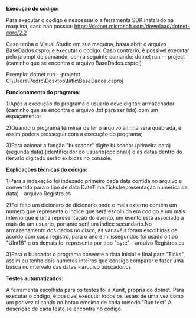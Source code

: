 __**Execuçao do codigo:**__

Para executar o codigo é nescessario a ferramenta SDK instalado na maquina, caso nao possua:
https://dotnet.microsoft.com/download/dotnet-core/2.2

Caso tenha o Visual Studio em sua maquina, basta abrir o arquivo BaseDados.csproj e executar o codigo. Caso contrario, é possivel executar pelo prompt de comando, com a seguinte comando: dotnet run -- project (caminho que se encontra o arquivo BaseDados.csproj)

Exemplo: dotnet run --projetct C:\Users\Pedro\Desktop\tatic\BaseDados.csproj

__**Funcionamento do programa:**__

1)Após a execução do programa o usuario deve digitar: armazenador (caminho que se encontra o arquivo .txt para ser lido) com um espaçamento;

2)Quando o programa terminar de ler o arquivo a linha sera quebrada, e assim podera prosseguir com a execução do programa;

3)Para acionar a função "buscador" digite buscador (primeira data) (segunda data) (identificador do usuario(opcional)) e as datas dentro do itervalo digitado serão exibidas no console.

__**Explicações técnicas do código:**__

1)Para a indexação foi indexado primeiro cada data contida no arquivo e convertido para o tipo de data DateTime.Ticks(representação numerica da data) - arquivo Registro.cs

2)Foi feito um dicionaro de dicionario onde o mais externo contém um numero que representa o indice que será escolhido em codigo e um mais interno que é uma representação do evento, um evento está associado a mais de um usuario, portanto será um indice secundario.No armazenamento dos dados no disco, as variavéis foram escolhidas de acordo com cada registro, para o ano e milissegundos foi usado o tipo "UInt16" e os demais foi representa por tipo "byte" - arquivo Registros.cs

3)Para o buscador o programa converte a data inicial e final para "Ticks", assim eu tenho dois numeros inteiros que consigo comparar e fazer uma busca no intervalo das datas - arquivo buscador.cs.


__**Testes automatizados:**__

A ferramenta escolhida para os testes foi a Xunit, propria do dotnet.
Para executar o codigo, é possivel executar todos os testes de uma vez como um por vez clicando no botao emcima de cada metodo "Run test"
A descrição de cada teste se encontra no codigo.
